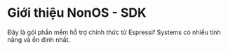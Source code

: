 # Giới thiệu NonOS - SDK

Đây là gói phần mềm hỗ trợ chính thức từ Espressif Systems có nhiều tính năng và ổn định nhất.

